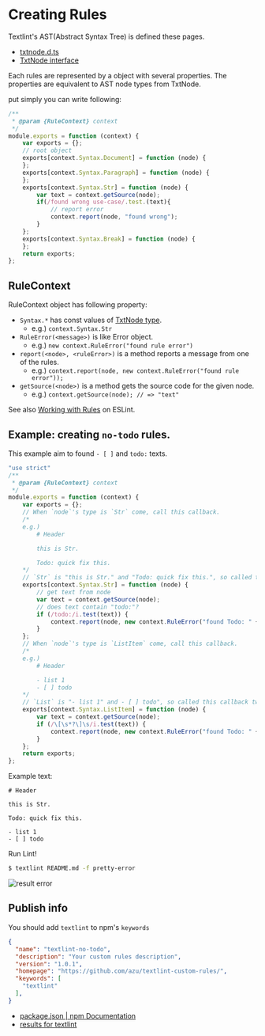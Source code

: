 # Creating Rules

Textlint's AST(Abstract Syntax Tree) is defined these pages.

- [txtnode.d.ts](./txtnode.d.ts)
- [TxtNode interface](./txtnode.md)

Each rules are represented by a object with several properties.
The properties are equivalent to AST node types from TxtNode.

put simply you can write following:

```js
/**
 * @param {RuleContext} context
 */
module.exports = function (context) {
    var exports = {};
    // root object
    exports[context.Syntax.Document] = function (node) {
    };
    exports[context.Syntax.Paragraph] = function (node) {
    };
    exports[context.Syntax.Str] = function (node) {
        var text = context.getSource(node);
        if(/found wrong use-case/.test.(text){
            // report error
            context.report(node, "found wrong");
        }
    };
    exports[context.Syntax.Break] = function (node) {
    };
    return exports;
};
```

## RuleContext

RuleContext object has following property:

- `Syntax.*` has const values of [TxtNode type](./txtnode.md).
    - e.g.) `context.Syntax.Str`
- `RuleError(<message>)` is like Error object.
    - e.g.) `new context.RuleError("found rule error")`
- `report(<node>, <ruleError>)` is a method reports a message from one of the rules.
    - e.g.) `context.report(node, new context.RuleError("found rule error"));`
- `getSource(<node>)`  is a method gets the source code for the given node.
    - e.g.) `context.getSource(node); // => "text"`


See also [Working with Rules](http://eslint.org/docs/developer-guide/working-with-rules.html "Working with Rules") on ESLint.

## Example: creating `no-todo` rules.

This example aim to found `- [ ]` and `todo:` texts.

```js
"use strict"
/**
 * @param {RuleContext} context
 */
module.exports = function (context) {
    var exports = {};
    // When `node`'s type is `Str` come, call this callback.
    /*
    e.g.)
        # Header

        this is Str.

        Todo: quick fix this.
    */
    // `Str` is "this is Str." and "Todo: quick fix this.", so called this callback twice.
    exports[context.Syntax.Str] = function (node) {
        // get text from node
        var text = context.getSource(node);
        // does text contain "todo:"?
        if (/todo:/i.test(text)) {
            context.report(node, new context.RuleError("found Todo: " + text));
        }
    };
    // When `node`'s type is `ListItem` come, call this callback.
    /*
    e.g.)
        # Header

        - list 1
        - [ ] todo
    */
    // `List` is "- list 1" and - [ ] todo", so called this callback twice.
    exports[context.Syntax.ListItem] = function (node) {
        var text = context.getSource(node);
        if (/\[\s*?\]\s/i.test(text)) {
            context.report(node, new context.RuleError("found Todo: " + text));
        }
    };
    return exports;
};

```

Example text:

```
# Header

this is Str.

Todo: quick fix this.

- list 1
- [ ] todo

```

Run Lint!

```sh
$ textlint README.md -f pretty-error
```

![result error](http://monosnap.com/image/9FeIQr95kXjGPWFjZFRq6ZFG16YscF.png)

## Publish info

You should add `textlint` to npm's `keywords`

```json
{
  "name": "textlint-no-todo",
  "description": "Your custom rules description",
  "version": "1.0.1",
  "homepage": "https://github.com/azu/textlint-custom-rules/",
  "keywords": [
    "textlint"
  ],
}
```

- [package.json | npm Documentation](https://docs.npmjs.com/files/package.json "package.json | npm Documentation")
- [results for textlint](https://www.npmjs.com/search?q=textlint "results for textlint")